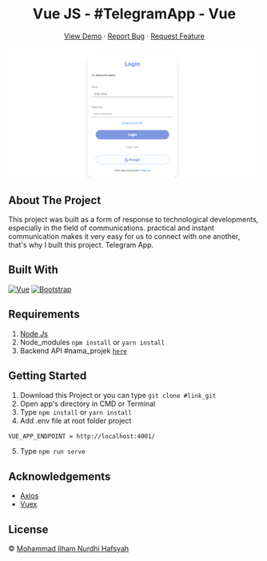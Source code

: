 <h1 align='center'>Vue JS - #TelegramApp - Vue</h1>
  <p align="center">
    <a href="https://telegramchat.netlify.app/">View Demo</a>
    ·
    <a href="https://github.com/IlhamHafsyah/Telegram-vue/issues">Report Bug</a>
    ·
    <a href="https://github.com/IlhamHafsyah/Telegram-vue/issues">Request Feature</a>
  </p>

![Image Banner](https://raw.githubusercontent.com/IlhamHafsyah/Telegram-vue/main/telegramBanner.png)

## About The Project

This project was built as a form of response to technological developments, especially in the field of communications. practical and instant communication makes it very easy for us to connect with one another, that's why I built this project. Telegram App.

## Built With

[![Vue](https://img.shields.io/badge/Vue-v2.6.11-green)](https://github.com/vuejs/vue)
[![Bootstrap](https://img.shields.io/badge/Bootstrap-v4.5.x-blue)](https://github.com/bootstrap-vue/bootstrap-vue)

## Requirements

1. <a href="https://nodejs.org/en/download/">Node Js</a>
2. Node_modules `npm install` or `yarn install`
3. Backend API #nama_projek [`here`](https://github.com/arkbootcamp/week4-web3-express)

## Getting Started

1. Download this Project or you can type `git clone #link_git`
2. Open app's directory in CMD or Terminal
3. Type `npm install` or `yarn install`
4. Add .env file at root folder project

```sh
VUE_APP_ENDPOINT = http://localhost:4001/
```

5. Type `npm run serve`

## Acknowledgements

- [Axios](https://www.npmjs.com/package/axios)
- [Vuex](https://vuex.vuejs.org/)

## License

© [Mohammad Ilham Nurdhi Hafsyah](https://github.com/IlhamHafsyah/)
